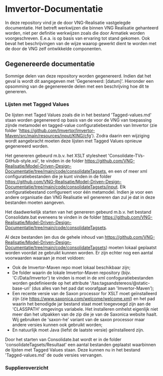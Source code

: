 # Imvertor-Documentatie
In deze repository vind je de door VNG-Realisatie vastgelegde documentatie. Het betreft werkwijzen die binnen VNG Realisatie gehanteerd worden, niet per definitie werkwijzen zoals die door Armatiek worden voorgeschreven. E.e.a. is op basis van ervaring tot stand gekomen. Ook bevat het beschrijvingen van de wijze waarop gewerkt dient te worden met de door de VNG zelf ontwikkelde componenten.

## Gegenereerde documentatie
Sommige delen van deze repository worden gegenereerd. Indien dat het geval is wordt dit aangegeven met 'Gegenereerd: [datum]'.
Hieronder een opsomming van de gegenereerde delen met een beschrijving hoe dit te genereren.

### Lijsten met Tagged Values

De lijsten met Taged Values zoals die in het bestand 'Tagged-values.md' staan worden gegenereerd op basis van de voor de VNG van toepassing zijnde metamodel en tagged-value configuratiebestanden van Imvertor (zie folder 'https://github.com/Imvertor/Imvertor-Maven/src/main/resources/input/KING/cfg'). Zodra daarin een wijziging wordt aangebracht moeten deze lijsten met Tagged Values opnieuw gegenereerd worden.

Het genereren gebeurd m.b.v. het XSLT stylesheet 'Consolidate-TVs-GitHub-style.xsl', te vinden in de folder https://github.com/VNG-Realisatie/Model-Driven-Design-Documentatie/tree/main/code/consolidateTagsets, en een of meer xml configuratiebestanden die je kunt vinden in de folder https://github.com/VNG-Realisatie/Model-Driven-Design-Documentatie/tree/main/code/consolidateTagsets/input. Elk configuratiebestand configureert voor één metamodel. Indien je voor een andere organisatie dan VNG Realisatie wil genereren dan zul je dat in deze bestanden moeten aangeven.

Het daadwerkelijk starten van het genereren gebeurd m.b.v. het bestand Consolidate.bat eveneens te vinden in de folder https://github.com/VNG-Realisatie/Model-Driven-Design-Documentatie/tree/main/code/consolidateTagsets.

Al deze bestanden (en dus de gehele inhoud van https://github.com/VNG-Realisatie/Model-Driven-Design-Documentatie/tree/main/code/consolidateTagsets) moeten lokaal geplaatst worden voordat ze gebruikt kunnen worden. Er zijn echter nog een aantal voorwaarden waaraan je moet voldoen:
* Ook de Imvertor-Maven repo moet lokaal beschikbaar zijn;
* De folder waarin de lokale Imvertor-Maven repository (bijv. 'C:/Data/Imvertor') te vinden is moet in de xml confoguratiebestanden worden gedefinieerde op het attribute '/tas:tagsandstereos/@static-base-uri' (dus alles van het pad dat voorafgaat aan 'Imvertor-Maven');
* Een recente versie van de Saxon processor for XSLT moet geïnstalleerd zijn (zie https://www.saxonica.com/welcome/welcome.xml) en het pad waarin het benodigde jar bestand staat moet toegevoegd zijn aan de 'CLASSPATH' omgevings variabele. Het installeren omhelst eigenlijk niet meer dan het uitpakken van de zip die je van de Saxonica website haalt. Wij gebruiken de 'saxon-he' variant van de saxon processor maar andere versies kunnen ook gebruikt worden;
* En natuurlijk moet Java (liefst de laatste versie) geïnstalleerd zijn.

Door het starten van Consolidate.bat wordt er in de folder 'consolidateTagsets/Resultaat' een aantal bestanden geplaatst waarbinnen de lijsten met Tagged Values staan. Deze kunnen nu in het bestand 'Tagged-values.md' de oude versies vervangen.

### Supplieroverzicht

